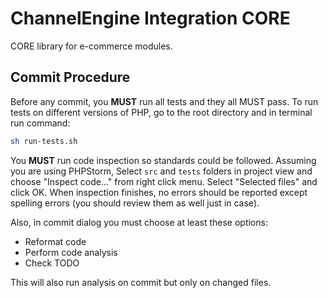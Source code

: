 # ChannelEngine Integration CORE

CORE library for e-commerce modules.

## Commit Procedure
Before any commit, you **MUST** run all tests and they all MUST pass.
To run tests on different versions of PHP, go to the root directory and in terminal
run command:
```bash
sh run-tests.sh
```

You **MUST** run code inspection so standards could be followed.
Assuming you are using PHPStorm,
Select `src` and `tests` folders in project view and choose "Inspect code..." from right click menu.
Select "Selected files" and click OK.
When inspection finishes, no errors should be reported except spelling errors (you should review them
as well just in case).

Also, in commit dialog you must choose at least these options:
-   Reformat code
-   Perform code analysis
-   Check TODO

This will also run analysis on commit but only on changed files.